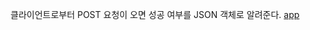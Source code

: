 클라이언트로부터 POST 요청이 오면 성공 여부를 JSON 객체로 알려준다.
[app](https://github.com/lkwoung/Document/tree/main/android/retrofit/image)